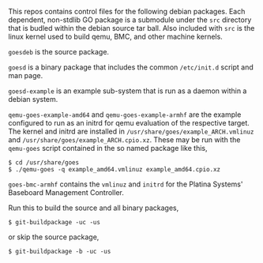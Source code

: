 This repos contains control files for the following debian packages. Each
dependent, non-stdlib GO package is a submodule under the `src` directory that
is budled within the debian source tar ball. Also included with `src` is the
linux kernel used to build qemu, BMC, and other machine kernels.

`goesdeb` is the source package.

`goesd` is a binary package that includes the common `/etc/init.d` script and
man page.
   
`goesd-example` is an example sub-system that is run as a daemon within a
debian system.

`qemu-goes-example-amd64` and `qemu-goes-example-armhf` are the example
configured to run as an initrd for qemu evaluation of the respective target.
The kernel and initrd are installed in `/usr/share/goes/example_ARCH.vmlinuz`
and `/usr/share/goes/example_ARCH.cpio.xz`. These may be run with the
`qemu-goes` script contained in the so named package like this,

```console
$ cd /usr/share/goes
$ ./qemu-goes -q example_amd64.vmlinuz example_amd64.cpio.xz
```

`goes-bmc-armhf` contains the `vmlinuz` and `initrd` for the Platina Systems' 
Baseboard Management Controller.

Run this to build the source and all binary packages,

```console
$ git-buildpackage -uc -us
```

or skip the source package,

```console
$ git-buildpackage -b -uc -us
```
